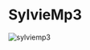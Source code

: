 # SylvieMp3

![sylviemp3](https://user-images.githubusercontent.com/34407178/200918256-e9cef43b-c044-41e1-8ec9-1f691af93c93.png)
